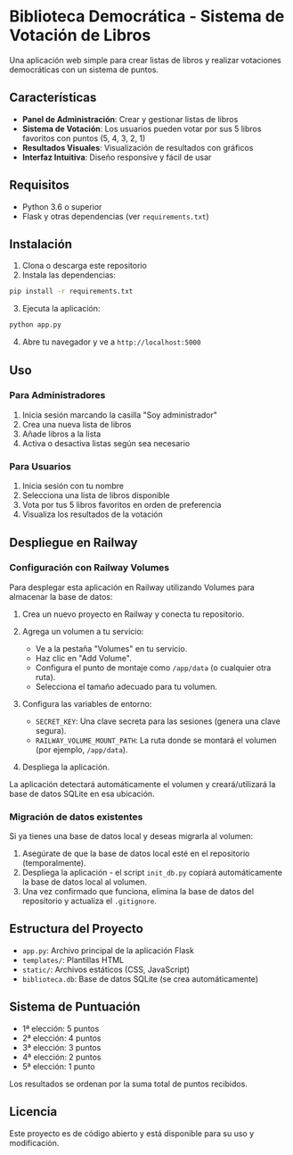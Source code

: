 # Biblioteca Democrática - Sistema de Votación de Libros

Una aplicación web simple para crear listas de libros y realizar votaciones democráticas con un sistema de puntos.

## Características

- **Panel de Administración**: Crear y gestionar listas de libros
- **Sistema de Votación**: Los usuarios pueden votar por sus 5 libros favoritos con puntos (5, 4, 3, 2, 1)
- **Resultados Visuales**: Visualización de resultados con gráficos
- **Interfaz Intuitiva**: Diseño responsive y fácil de usar

## Requisitos

- Python 3.6 o superior
- Flask y otras dependencias (ver `requirements.txt`)

## Instalación

1. Clona o descarga este repositorio
2. Instala las dependencias:

```bash
pip install -r requirements.txt
```

3. Ejecuta la aplicación:

```bash
python app.py
```

4. Abre tu navegador y ve a `http://localhost:5000`

## Uso

### Para Administradores

1. Inicia sesión marcando la casilla "Soy administrador"
2. Crea una nueva lista de libros
3. Añade libros a la lista
4. Activa o desactiva listas según sea necesario

### Para Usuarios

1. Inicia sesión con tu nombre
2. Selecciona una lista de libros disponible
3. Vota por tus 5 libros favoritos en orden de preferencia
4. Visualiza los resultados de la votación

## Despliegue en Railway

### Configuración con Railway Volumes

Para desplegar esta aplicación en Railway utilizando Volumes para almacenar la base de datos:

1. Crea un nuevo proyecto en Railway y conecta tu repositorio.

2. Agrega un volumen a tu servicio:
   - Ve a la pestaña "Volumes" en tu servicio.
   - Haz clic en "Add Volume".
   - Configura el punto de montaje como `/app/data` (o cualquier otra ruta).
   - Selecciona el tamaño adecuado para tu volumen.

3. Configura las variables de entorno:
   - `SECRET_KEY`: Una clave secreta para las sesiones (genera una clave segura).
   - `RAILWAY_VOLUME_MOUNT_PATH`: La ruta donde se montará el volumen (por ejemplo, `/app/data`).

4. Despliega la aplicación.

La aplicación detectará automáticamente el volumen y creará/utilizará la base de datos SQLite en esa ubicación.

### Migración de datos existentes

Si ya tienes una base de datos local y deseas migrarla al volumen:

1. Asegúrate de que la base de datos local esté en el repositorio (temporalmente).
2. Despliega la aplicación - el script `init_db.py` copiará automáticamente la base de datos local al volumen.
3. Una vez confirmado que funciona, elimina la base de datos del repositorio y actualiza el `.gitignore`.

## Estructura del Proyecto

- `app.py`: Archivo principal de la aplicación Flask
- `templates/`: Plantillas HTML
- `static/`: Archivos estáticos (CSS, JavaScript)
- `biblioteca.db`: Base de datos SQLite (se crea automáticamente)

## Sistema de Puntuación

- 1ª elección: 5 puntos
- 2ª elección: 4 puntos
- 3ª elección: 3 puntos
- 4ª elección: 2 puntos
- 5ª elección: 1 punto

Los resultados se ordenan por la suma total de puntos recibidos.

## Licencia

Este proyecto es de código abierto y está disponible para su uso y modificación.
